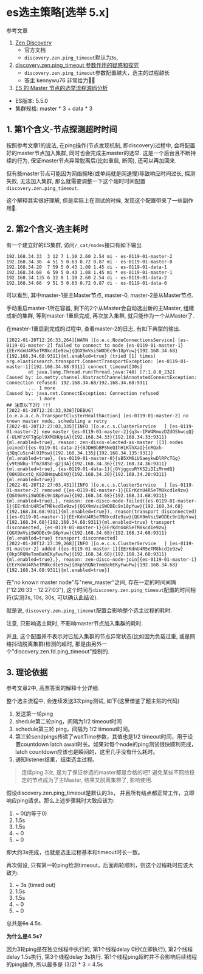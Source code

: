 # es选主策略[选举 5.x]

参考文章

1. [Zen Discovery](https://www.elastic.co/guide/en/elasticsearch/reference/5.5/modules-discovery-zen.html)
    - 官方文档
    - `discovery.zen.ping_timeout`默认为`3s`, 
2. [discovery.zen.ping_timeout 参数作用的疑惑和探究](https://elasticsearch.cn/question/4199)
    - `discovery.zen.ping_timeout`参数配置越大，选主的过程越长
    - 答主 kennywu76 非常给力👍🏻
3. [ES 的 Master 节点的选举流程源码分析](https://www.bowlbear.com/1506)

- ES版本: 5.5.0
- 集群规格: master * 3 + data * 3

## 1. 第1个含义-节点探测超时时间

按照参考文章1的说法, 在ping操作(节点发现机制, 即discovery)过程中, 会将配置好的master节点加入集群, 同时也会完成主master的选举. 这是一个后台且不断持续的行为, 保证master节点异常脱离后(比如重启, 断网), 还可以再加回来.

但有些master节点可能因为网络拥堵(或单纯就是网速慢)导致响应时间过长, 探测失败, 无法加入集群, 那么就需要调整一下这个超时时间配置`discovery.zen.ping_timeout`.

这个解释其实很好理解, 但是实际上在测试的时候, 发现这个配置带来了一些副作用🤨.

## 2. 第2个含义-选主耗时

有一个建立好的ES集群, 访问`/_cat/nodes`接口有如下输出

```log
192.168.34.33  3 12 7 1.10 2.60 2.54 mi - es-0119-01-master-2
192.168.34.36  4 51 5 0.63 0.72 0.87 mi - es-0119-01-master-0
192.168.34.20  7 59 5 0.43 1.08 1.45 di - es-0119-01-data-1
192.168.34.68  6 59 5 0.43 1.08 1.45 mi * es-0119-01-master-1
192.168.34.135 6 12 8 1.10 2.60 2.54 di - es-0119-01-data-2
192.168.34.66  9 51 5 0.63 0.72 0.87 di - es-0119-01-data-0
```

可以看到, 其中master-1是主Master节点, master-0, master-2是从Master节点.

手动重启master-1所在容器, 剩下的2个从Master会自动选出新的主Master, 组建成新的集群, 等到master-1重启完成, 再次加入集群, 就只能作为一个从Master了.

在master-1重启到完成的过程中, 查看master-2的日志, 有如下典型的输出.

```log
[2022-01-20T12:26:33,264][WARN ][o.e.c.NodeConnectionsService] [es-0119-01-master-2] failed to connect to node {es-0119-01-master-1}{EErKdnU4R5eTM8kcdIe9zw}{QGX9mVsiSWODEc9n18pYuw}{192.168.34.68}{192.168.34.68:9311}{ml.enabled=true} (tried [1] times)
org.elasticsearch.transport.ConnectTransportException: [es-0119-01-master-1][192.168.34.68:9311] connect_timeout[30s]
        at java.lang.Thread.run(Thread.java:748) [?:1.8.0_232]
Caused by: io.netty.channel.AbstractChannel$AnnotatedConnectException: Connection refused: 192.168.34.68/192.168.34.68:9311
        ... 1 more
Caused by: java.net.ConnectException: Connection refused
        ... 1 more
## 注意以下2行 !!!
[2022-01-20T12:26:33,938][DEBUG][o.e.a.a.c.h.TransportClusterHealthAction] [es-0119-01-master-2] no known master node, scheduling a retry
[2022-01-20T12:27:03,335][INFO ][o.e.c.s.ClusterService   ] [es-0119-01-master-2] new_master {es-0119-01-master-2}{q3v-IFW4RmuzDZdOShwcqQ}{-ULWFzXFTgGpl9XMOHUpiA}{192.168.34.33}{192.168.34.33:9311}{ml.enabled=true}, reason: zen-disco-elected-as-master ([3] nodes joined)[{es-0119-01-data-2}{0JDHBbBPSNeQIhH1KlhXaQ}{nRQxh-q3QqCu5in4l9IMsw}{192.168.34.135}{192.168.34.135:9311}{ml.enabled=true}, {es-0119-01-master-0}{sB5XM6iUSaeykwDlRPcTGg}{v9tBNhu-TfmZX8Sd-g2j3A}{192.168.34.36}{192.168.34.36:9311}{ml.enabled=true}, {es-0119-01-data-1}{jOYjggouRYKS2iDIiMrmdQ}{00K08cxtQ_K82OHmpwbDXQ}{192.168.34.20}{192.168.34.20:9311}{ml.enabled=true}]
[2022-01-20T12:27:03,431][INFO ][o.e.c.s.ClusterService   ] [es-0119-01-master-2] removed {{es-0119-01-master-1}{EErKdnU4R5eTM8kcdIe9zw}{QGX9mVsiSWODEc9n18pYuw}{192.168.34.68}{192.168.34.68:9311}{ml.enabled=true},}, reason: zen-disco-node-failed({es-0119-01-master-1}{EErKdnU4R5eTM8kcdIe9zw}{QGX9mVsiSWODEc9n18pYuw}{192.168.34.68}{192.168.34.68:9311}{ml.enabled=true}), reason(transport disconnected)[{es-0119-01-master-1}{EErKdnU4R5eTM8kcdIe9zw}{QGX9mVsiSWODEc9n18pYuw}{192.168.34.68}{192.168.34.68:9311}{ml.enabled=true} transport disconnected, {es-0119-01-master-1}{EErKdnU4R5eTM8kcdIe9zw}{QGX9mVsiSWODEc9n18pYuw}{192.168.34.68}{192.168.34.68:9311}{ml.enabled=true} transport disconnected]
[2022-01-20T12:27:39,268][INFO ][o.e.c.s.ClusterService   ] [es-0119-01-master-2] added {{es-0119-01-master-1}{EErKdnU4R5eTM8kcdIe9zw}{8kp5RQNeTnmBahEKyFwuPw}{192.168.34.68}{192.168.34.68:9311}{ml.enabled=true},}, reason: zen-disco-node-join[{es-0119-01-master-1}{EErKdnU4R5eTM8kcdIe9zw}{8kp5RQNeTnmBahEKyFwuPw}{192.168.34.68}{192.168.34.68:9311}{ml.enabled=true}]
```

在"no known master node"与"new_master"之间, 存在一定的时间间隔("12:26:33 - 12:27:03"), 这个时间与`discovery.zen.ping_timeout`配置的时间相符(实测3s, 10s, 30s, 可以确认此结论).

就是说, `discovery.zen.ping_timeout`配置会影响整个选主过程的耗时. 

注意, 只影响选主耗时, 不影响master节点加入集群的耗时.

并且, 这个配置并不表示对已加入集群的节点异常状态(比如因为负载过重, 或是网络抖动脱离集群)检测的超时, 那是由另外一个"discovery.zen.fd.ping_timeout"控制的.

## 3. 理论依据

参考文章2中, 高票答案的解释十分详细.

整个选主流程中, 会连续发送3次ping测试, 如下(这里借鉴了题主贴的代码)

1. 发送第一轮ping
2. shedule第二轮ping，间隔为1/2 timeout时间
3. schedule第三轮 ping，间隔为 1/2 timeout时间。 
4. 第三轮sendpings传递了waitTime参数，其值也是1/2 timeout时间，用于设置countdown latch await时长。如果对每个node的ping测试很快顺利完成，latch countdown应该也是瞬间的，这里几乎没有什么耗时。
5. 通知listener结果，结束选主过程。

> 连续ping 3次, 是为了保证参选的master都是合格的吧? 避免某些不网络稳定的节点成为了主Master, 结果又脱离集群了, 影响使用.

假设discovery.zen.ping_timeout是默认的3s， 并且所有结点都正常工作，立即响应ping请求。那么上述步骤耗时大致应该为:

1. ~ 0(约等于0)
2. 1.5s
3. 1.5s 
4. ~ 0
5. ~ 0

即大约3s完成，也就是选主过程基本和timeout时长一致。 

再次假设, 只有第一轮ping检测timeout，后面两轮顺利，则这个过程耗时应该大致为:

1. ~ 3s (timed out)
2. 1.5s
3. 1.5s
4. ~ 0 
5. ~ 0

总共是~~6s~~ 4.5s. 

**为什么是4.5s?**

因为3轮ping是在独立线程中执行的, 第1个线程delay 0秒(立即执行), 第2个线程delay 1.5s执行, 第3个线程delay 3s执行. 第1个线程ping超时并不会影响后续线程的ping操作, 所以最多是 (3/2) * 3 = 4.5s

